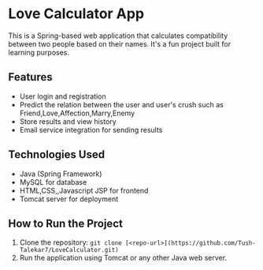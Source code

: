 # Love Calculator App

This is a Spring-based web application that calculates compatibility between two people based on their names. It's a fun project built for learning purposes.

## Features
- User login and registration
- Predict the relation between the user and user's crush such as Friend,Love,Affection,Marry,Enemy
- Store results and view history
- Email service integration for sending results

## Technologies Used
- Java (Spring Framework)
- MySQL for database
- HTML,CSS,,Javascript JSP for frontend
- Tomcat server for deployment

## How to Run the Project
1. Clone the repository: `git clone [<repo-url>](https://github.com/Tush-Talekar7/LoveCalculator.git)`
2. Run the application using Tomcat or any other Java web server.
   

